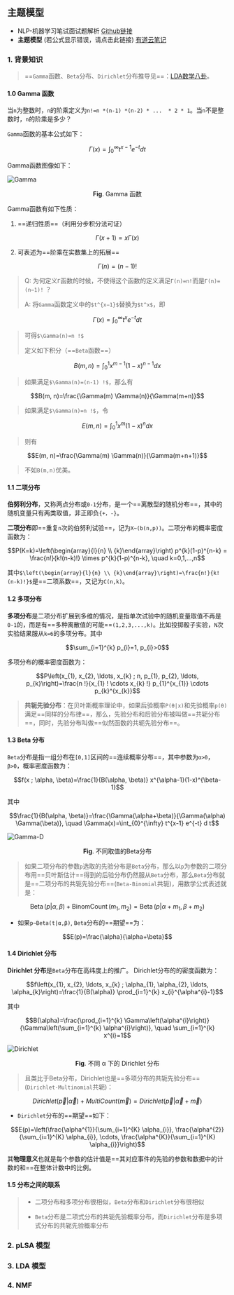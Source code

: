 ## 主题模型

- NLP-机器学习笔试面试题解析 [Github链接](https://github.com/WerterHong/Machine-Learning-Algorithm-NLP/)
- **主题模型** (若公式显示错误，请点击此链接) [有道云笔记](http://note.youdao.com/noteshare?id=b68e61b9fa9321cee59f807071b5bfc5&sub=8EB569F05E804E418752C7C217DA943B)

### 1. 背景知识

> ==`Gamma`函数、`Beta`分布、`Dirichlet`分布推导见==：[LDA数学八卦](http://www.52nlp.cn/lda-math-%e8%ae%a4%e8%af%86betadirichlet%e5%88%86%e5%b8%831)。

#### 1.0 Gamma 函数

当`n`为整数时，`n`的阶乘定义为`n!=n *(n-1) *(n-2) * ...  * 2 * 1`。当`n`不是整数时，`n`的阶乘是多少？

`Gamma`函数的基本公式如下：

```math
\Gamma(x)=\int_{0}^{\infty} t^{x-1} e^{-t} d t
```
Gamma函数图像如下：

![Gamma](4ABE7DAC8BDA4CF0B334FEDD1C69B131)

<p align="center">
<strong>Fig</strong>. Gamma 函数
</p>

Gamma函数有如下性质：
1. ==递归性质==（利用分步积分法可证）

```math
\Gamma(x+1)=x \Gamma(x)
```

2. 可表述为==阶乘在实数集上的拓展==

```math
\Gamma(n)=(n-1) !
```

> Q: 为何定义`Γ`函数的时候，不使得这个函数的定义满足`Γ(n)=n!`而是`Γ(n)=(n−1)!` ？
>
> A: 将`Gamma`函数定义中的`$t^{x−1}$`替换为`$t^x$`，即
```math
\Gamma(x)=\int_{0}^{\infty} t^{x} e^{-t} d t
```
> 可得`$\Gamma(n)=n !$`
>
> 定义如下积分（==`Beta`函数==）
```math
B(m, n)=\int_{0}^{1} x^{m-1}(1-x)^{n-1} d x
```
> 如果满足`$\Gamma(n)=(n-1) !$`，那么有
```math
B(m, n)=\frac{\Gamma(m) \Gamma(n)}{\Gamma(m+n)}
```
> 如果满足`$\Gamma(n)=n !$`，令
```math
E(m, n)=\int_{0}^{1} x^{m}(1-x)^{n} d x
```
> 则有
```math
E(m, n)=\frac{\Gamma(m) \Gamma(n)}{\Gamma(m+n+1)}
```
> 不如`B(m,n)`优美。



#### 1.1 二项分布

**伯努利分布**，又称两点分布或`0-1`分布，是一个==离散型的随机分布==，其中的随机变量只有两类取值，非正即负`{+，-}`。

**二项分布**即==重复`n`次的伯努利试验==，记为`X~(b(n,p))`。二项分布的概率密度函数为：

```math
P(K=k)=\left(\begin{array}{l}{n} \\ {k}\end{array}\right) p^{k}(1-p)^{n-k} = \frac{n!}{k!(n-k)!} \times p^{k}(1-p)^{n-k}, \quad k=0,1,...,n
```
其中`$\left(\begin{array}{l}{n} \\ {k}\end{array}\right)=\frac{n!}{k!(n-k)!}$`是==二项系数==，又记为`C(n,k)`。

#### 1.2 多项分布

**多项分布**是二项分布扩展到多维的情况，是指单次试验中的随机变量取值不再是`0-1`的，而是有==多种离散值的可能==`(1,2,3,...,k)`。比如投掷骰子实验，`N`次实验结果服从`k=6`的多项分布。其中

```math
\sum_{i=1}^{k} p_{i}=1, p_{i}>0
```
多项分布的概率密度函数为：

```math
P\left(x_{1}, x_{2}, \ldots, x_{k} ; n, p_{1}, p_{2}, \ldots, p_{k}\right)=\frac{n !}{x_{1} ! \cdots x_{k} !} p_{1}^{x_{1}} \cdots p_{k}^{x_{k}}
```

>  **共轭先验分布**：在贝叶斯概率理论中，如果后验概率`P(θ|x)`和先验概率`p(θ)`满足==同样的分布律==，那么，先验分布和后验分布被叫做==共轭分布==，同时，先验分布叫做==似然函数的共轭先验分布==。

#### 1.3 Beta 分布

`Beta`分布是指一组分布在`[0,1]`区间的==连续概率分布==，其中参数为`α>0`，`β>0`，概率密度函数为：

```math
f(x ; \alpha, \beta)=\frac{1}{B(\alpha, \beta)} x^{\alpha-1}(1-x)^{\beta-1}
```
其中

```math
\frac{1}{B(\alpha, \beta)}=\frac{\Gamma(\alpha+\beta)}{\Gamma(\alpha) \Gamma(\beta)}, \quad \Gamma(x)=\int_{0}^{\infty} t^{x-1} e^{-t} d t
```

![Gamma-D](E7904C86A9424647BEACD8647B5CFBA8)

<p align="center">
<strong>Fig</strong>. 不同取值的Beta分布
</p>

> 如果二项分布的参数`p`选取的先验分布是`Beta`分布，那么以`p`为参数的二项分布用==贝叶斯估计==得到的后验分布仍然服从`Beta`分布，那么`Beta`分布就是==二项分布的共轭先验分布==(`Beta-Binomial`共轭)，用数学公式表述就是：

```math
\operatorname{Beta}(p | \alpha, \beta)+\operatorname{BinomCount}\left(m_{1}, m_{2}\right)=\operatorname{Beta}\left(p | \alpha+m_{1}, \beta+m_{2}\right)
```
- 如果`p∼Beta(t|α,β)`, `Beta`分布的==期望==为：

```math
E(p)=\frac{\alpha}{\alpha+\beta}
```

#### 1.4 Dirichlet 分布

**Dirichlet 分布**是`Beta`分布在高纬度上的推广。 Dirichlet分布的的密度函数为：

```math
f\left(x_{1}, x_{2}, \ldots, x_{k} ; \alpha_{1}, \alpha_{2}, \ldots, \alpha_{k}\right)=\frac{1}{B(\alpha)} \prod_{i=1}^{k} x_{i}^{\alpha^{i}-1}
```
其中

```math
B(\alpha)=\frac{\prod_{i=1}^{k} \Gamma\left(\alpha^{i}\right)}{\Gamma\left(\sum_{i=1}^{k} \alpha^{i}\right)}, \quad \sum_{i=1}^{k} x^{i}=1
```

![Dirichlet](79E5EDD91E7A42B69722F5007EC20B70)

<p align="center">
<strong>Fig</strong>. 不同 α 下的 Dirichlet 分布
</p>

> 且类比于Beta分布，Dirichlet也是==多项分布的共轭先验分布==(`Dirichlet-Multinomial`共轭)：

```math
Dirichlet(\vec{p} | \vec{\alpha})+MultiCount(\vec{m})=Dirichlet(\vec{p} | \vec{\alpha}+\vec{m})
```
- `Dirichlet`分布的==期望==如下：

```math
E(p)=\left(\frac{\alpha^{1}}{\sum_{i=1}^{K} \alpha_{i}}, \frac{\alpha^{2}}{\sum_{i=1}^{K} \alpha_{i}}, \cdots, \frac{\alpha^{K}}{\sum_{i=1}^{K} \alpha_{i}}\right)
```
其**物理意义**也就是每个参数的估计值是==其对应事件的先验的参数和数据中的计数的和==在整体计数中的比例。

#### 1.5 分布之间的联系

> - 二项分布和多项分布很相似，`Beta`分布和`Dirichlet`分布很相似
>
> - `Beta`分布是二项式分布的共轭先验概率分布，而`Dirichlet`分布是多项式分布的共轭先验概率分布

### 2. pLSA 模型

### 3. LDA 模型

### 4. NMF
